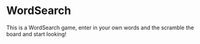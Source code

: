 WordSearch
==========

This is a WordSearch game, enter in your own words and the scramble the board and start looking! 
